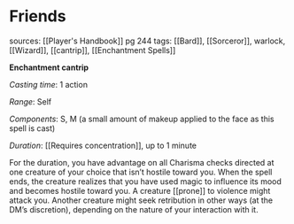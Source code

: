 # Friends
sources: [[Player's Handbook]] pg 244
tags: [[Bard]], [[Sorceror]], warlock, [[Wizard]], [[cantrip]], [[Enchantment Spells]]

**Enchantment cantrip**

*Casting time*: 1 action

*Range*: Self

*Components*: S, M (a small amount of makeup applied to the face as this spell is cast)

*Duration*: [[Requires concentration]], up to 1 minute

For the duration, you have advantage on all Charisma checks directed at one creature of your choice that isn’t hostile toward you. When the spell ends, the creature realizes that you have used magic to influence its mood and becomes hostile toward you. A creature [[prone]] to violence might attack you. Another creature might seek retribution in other ways (at the DM’s discretion), depending on the nature of your interaction with it.
